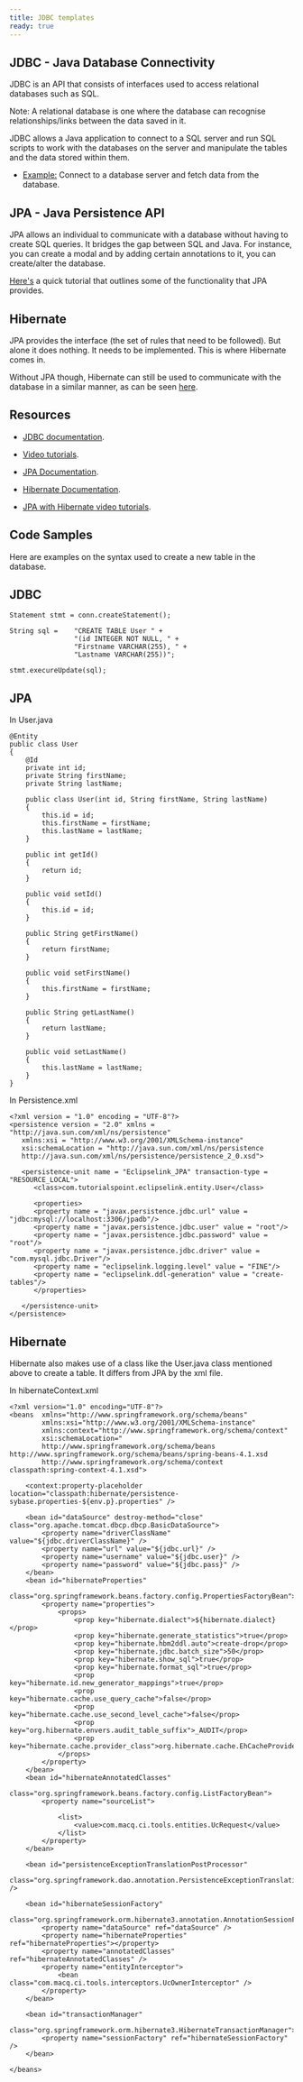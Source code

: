 ```yaml
---
title: JDBC templates
ready: true
---
```


## JDBC - Java Database Connectivity

JDBC is an API that consists of interfaces used to access relational databases such as SQL.

Note: A relational database is one where the database can recognise relationships/links between the data saved in it.

JDBC allows a Java application to connect to a SQL server and run SQL scripts to work with the databases 
on the server and manipulate the tables and the data stored within them.

- [Example:](https://www.tutorialspoint.com/jdbc/jdbc-select-records.htm) Connect to a database server and fetch data from the database.

## JPA - Java Persistence API

JPA allows an individual to communicate with a database without having to create SQL queries. It bridges
the gap between SQL and Java. For instance, you can create a modal and by adding certain annotations to it, you
can create/alter the database.

[Here's](https://www.javaworld.com/article/3373652/java-persistence-with-jpa-and-hibernate-part-1-entities-and-relationships.html) a quick tutorial that outlines some of the functionality that JPA provides.

## Hibernate

JPA provides the interface (the set of rules that need to be followed). But alone it does nothing.
It needs to be implemented. This is where Hibernate comes in.

Without JPA though, Hibernate can still be used to communicate with the database in a similar manner, as can be seen
[here](https://www.tutorialspoint.com/hibernate/hibernate_examples.htm).

## Resources

- [JDBC documentation](https://www.tutorialspoint.com/jdbc/jdbc-introduction.htm).
- [Video tutorials](https://www.youtube.com/playlist?list=PLmCsXDGbJHdhs1dWrgeT1ZoitLGp90I6D).

- [JPA Documentation](https://www.tutorialspoint.com/jpa/index.htm).
- [Hibernate Documentation](https://www.tutorialspoint.com/hibernate/index.htm).

- [JPA with Hibernate video tutorials](https://www.youtube.com/watch?v=LKidsEzqwXw&list=PLgzDdh90-m_TKIz4JNuqh3QarIdKiTS3q).

Code Samples
------------

Here are examples on the syntax used to create a new table in the database.

## JDBC
```
Statement stmt = conn.createStatement();

String sql =	"CREATE TABLE User " + 
				"(id INTEGER NOT NULL, " +
				"Firstname VARCHAR(255), " +
				"Lastname VARCHAR(255))";

stmt.execureUpdate(sql);
```

## JPA

In User.java
```
@Entity
public class User
{
	@Id
	private int id;
	private String firstName;
	private String lastName;

	public class User(int id, String firstName, String lastName)
	{
		this.id = id;
		this.firstName = firstName;
		this.lastName = lastName;
	}

	public int getId()
	{
		return id;
	}

	public void setId()
	{
		this.id = id;
	}

	public String getFirstName()
	{
		return firstName;
	}

	public void setFirstName()
	{
		this.firstName = firstName;
	}

	public String getLastName()
	{
		return lastName;
	}

	public void setLastName()
	{
		this.lastName = lastName;
	}
}

```
In Persistence.xml

```
<?xml version = "1.0" encoding = "UTF-8"?>
<persistence version = "2.0" xmlns = "http://java.sun.com/xml/ns/persistence" 
   xmlns:xsi = "http://www.w3.org/2001/XMLSchema-instance" 
   xsi:schemaLocation = "http://java.sun.com/xml/ns/persistence 
   http://java.sun.com/xml/ns/persistence/persistence_2_0.xsd">
   
   <persistence-unit name = "Eclipselink_JPA" transaction-type = "RESOURCE_LOCAL">
	  <class>com.tutorialspoint.eclipselink.entity.User</class>
	  
	  <properties>
	  <property name = "javax.persistence.jdbc.url" value = "jdbc:mysql://localhost:3306/jpadb"/>
	  <property name = "javax.persistence.jdbc.user" value = "root"/>
	  <property name = "javax.persistence.jdbc.password" value = "root"/>
	  <property name = "javax.persistence.jdbc.driver" value = "com.mysql.jdbc.Driver"/>
	  <property name = "eclipselink.logging.level" value = "FINE"/>
	  <property name = "eclipselink.ddl-generation" value = "create-tables"/>
	  </properties>
   
   </persistence-unit>
</persistence>
```

## Hibernate

Hibernate also makes use of a class like the User.java class mentioned above to create a table. 
It differs from JPA by the xml file.

In hibernateContext.xml
```
<?xml version="1.0" encoding="UTF-8"?>
<beans  xmlns="http://www.springframework.org/schema/beans"
		xmlns:xsi="http://www.w3.org/2001/XMLSchema-instance"
		xmlns:context="http://www.springframework.org/schema/context"
		xsi:schemaLocation="
		http://www.springframework.org/schema/beans http://www.springframework.org/schema/beans/spring-beans-4.1.xsd
		http://www.springframework.org/schema/context classpath:spring-context-4.1.xsd">
 
	<context:property-placeholder location="classpath:hibernate/persistence-sybase.properties-${env.p}.properties" />
		 
	<bean id="dataSource" destroy-method="close" class="org.apache.tomcat.dbcp.dbcp.BasicDataSource">
		<property name="driverClassName" value="${jdbc.driverClassName}" />
		<property name="url" value="${jdbc.url}" />
		<property name="username" value="${jdbc.user}" />
		<property name="password" value="${jdbc.pass}" />
	</bean>
	<bean id="hibernateProperties"
		class="org.springframework.beans.factory.config.PropertiesFactoryBean">
		<property name="properties">
			<props>
				<prop key="hibernate.dialect">${hibernate.dialect}</prop>
				<prop key="hibernate.generate_statistics">true</prop>
				<prop key="hibernate.hbm2ddl.auto">create-drop</prop>
				<prop key="hibernate.jdbc.batch_size">50</prop>
				<prop key="hibernate.show_sql">true</prop>
				<prop key="hibernate.format_sql">true</prop>
				<prop key="hibernate.id.new_generator_mappings">true</prop>
				<prop key="hibernate.cache.use_query_cache">false</prop>
				<prop key="hibernate.cache.use_second_level_cache">false</prop>
				<prop key="org.hibernate.envers.audit_table_suffix">_AUDIT</prop>
				<prop key="hibernate.cache.provider_class">org.hibernate.cache.EhCacheProvider</prop>
			</props>
		</property>
	</bean>
	<bean id="hibernateAnnotatedClasses"
		class="org.springframework.beans.factory.config.ListFactoryBean">
		<property name="sourceList">
 
			<list>
				<value>com.macq.ci.tools.entities.UcRequest</value>
			</list>
		</property>
	</bean>
 
	<bean id="persistenceExceptionTranslationPostProcessor"
		class="org.springframework.dao.annotation.PersistenceExceptionTranslationPostProcessor" />
 
	<bean id="hibernateSessionFactory"
		class="org.springframework.orm.hibernate3.annotation.AnnotationSessionFactoryBean">
		<property name="dataSource" ref="dataSource" />
		<property name="hibernateProperties" ref="hibernateProperties"></property>
		<property name="annotatedClasses" ref="hibernateAnnotatedClasses" />
		<property name="entityInterceptor">
			<bean class="com.macq.ci.tools.interceptors.UcOwnerInterceptor" />
		</property>
	</bean>
 
	<bean id="transactionManager"
		class="org.springframework.orm.hibernate3.HibernateTransactionManager">
		<property name="sessionFactory" ref="hibernateSessionFactory" />
	</bean>
 
</beans>
```




















